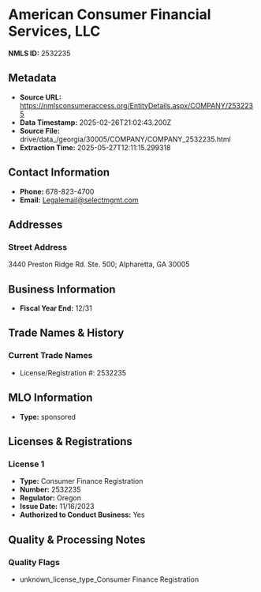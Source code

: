 # American Consumer Financial Services, LLC

**NMLS ID:** 2532235

## Metadata
- **Source URL:** https://nmlsconsumeraccess.org/EntityDetails.aspx/COMPANY/2532235
- **Data Timestamp:** 2025-02-26T21:02:43.200Z
- **Source File:** drive/data_/georgia/30005/COMPANY/COMPANY_2532235.html
- **Extraction Time:** 2025-05-27T12:11:15.299318

## Contact Information
- **Phone:** 678-823-4700
- **Email:** Legalemail@selectmgmt.com

## Addresses
### Street Address
3440 Preston Ridge Rd. Ste. 500; Alpharetta, GA 30005

## Business Information
- **Fiscal Year End:** 12/31

## Trade Names & History
### Current Trade Names
- License/Registration #: 2532235

## MLO Information
- **Type:** sponsored

## Licenses & Registrations

### License 1
- **Type:** Consumer Finance Registration
- **Number:** 2532235
- **Regulator:** Oregon
- **Issue Date:** 11/16/2023
- **Authorized to Conduct Business:** Yes

## Quality & Processing Notes
### Quality Flags
- unknown_license_type_Consumer Finance Registration
